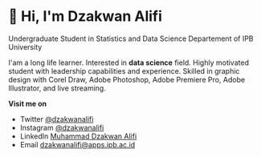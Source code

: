 # 👋 Hi, I'm Dzakwan Alifi

Undergraduate Student in Statistics and Data Science Departement of IPB University



I'am a long life learner. Interested in **data science** field. Highly motivated student with leadership capabilities and experience. Skilled in graphic design with Corel Draw, Adobe Photoshop, Adobe Premiere Pro, Adobe Illustrator, and live streaming.



**Visit me on**

* Twitter [@dzakwanalifi](https://twitter.com/dzakwanalifi)
* Instagram [@dzakwanalifi](https://instagram.com/dzakwanalifi)
* LinkedIn [Muhammad Dzakwan Alifi](https://www.linkedin.com/in/dzakwanalifi/)
* Email [dzakwanalifi@apps.ipb.ac.id](mailto:dzakwanalifi@apps.ipb.ac.id)
